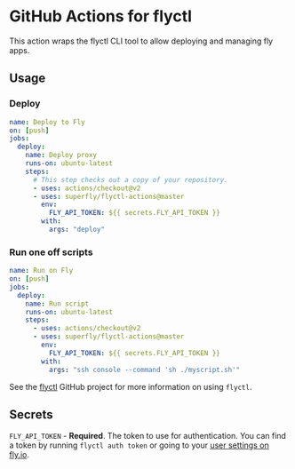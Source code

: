 # GitHub Actions for flyctl

This action wraps the flyctl CLI tool to allow deploying and managing fly apps.

## Usage

### Deploy

```yaml
name: Deploy to Fly
on: [push]
jobs:
  deploy:
    name: Deploy proxy
    runs-on: ubuntu-latest
    steps:
      # This step checks out a copy of your repository.
      - uses: actions/checkout@v2
      - uses: superfly/flyctl-actions@master
        env:
          FLY_API_TOKEN: ${{ secrets.FLY_API_TOKEN }}
        with:
          args: "deploy"
```


### Run one off scripts

```yaml
name: Run on Fly
on: [push]
jobs:
  deploy:
    name: Run script
    runs-on: ubuntu-latest
    steps:
      - uses: actions/checkout@v2
      - uses: superfly/flyctl-actions@master
        env:
          FLY_API_TOKEN: ${{ secrets.FLY_API_TOKEN }}
        with:
          args: "ssh console --command 'sh ./myscript.sh'"
```

See the [flyctl](https://github.com/superfly/flyctl) GitHub project for more information on using `flyctl`.

## Secrets

`FLY_API_TOKEN` - **Required**. The token to use for authentication. You can find a token by running `flyctl auth token` or going to your [user settings on fly.io](https://web.fly.io/user/personal_access_tokens).

